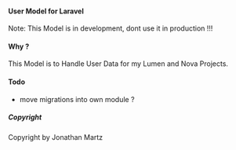 #### User Model for Laravel 
Note: This Model is in development, dont use it in production !!!

#### Why ?
This Model is to Handle User Data for my Lumen and Nova Projects.

#### Todo
* move migrations into own module ?

##### Copyright
Copyright by Jonathan Martz
